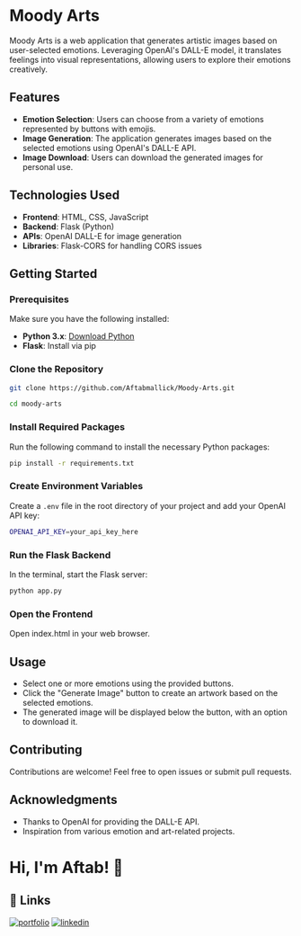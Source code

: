 # Moody Arts

Moody Arts is a web application that generates artistic images based on user-selected emotions. Leveraging OpenAI's DALL-E model, it translates feelings into visual representations, allowing users to explore their emotions creatively.

## Features

- **Emotion Selection**: Users can choose from a variety of emotions represented by buttons with emojis.
- **Image Generation**: The application generates images based on the selected emotions using OpenAI's DALL-E API.
- **Image Download**: Users can download the generated images for personal use.

## Technologies Used

- **Frontend**: HTML, CSS, JavaScript
- **Backend**: Flask (Python)
- **APIs**: OpenAI DALL-E for image generation
- **Libraries**: Flask-CORS for handling CORS issues

## Getting Started

### Prerequisites

Make sure you have the following installed:

- **Python 3.x**: [Download Python](https://www.python.org/downloads/)
- **Flask**: Install via pip
### Clone the Repository
```bash
git clone https://github.com/Aftabmallick/Moody-Arts.git
```
```bash
cd moody-arts
```

### Install Required Packages

Run the following command to install the necessary Python packages:

```bash
pip install -r requirements.txt

```
### Create Environment Variables
Create a `.env` file in the root directory of your project and add your OpenAI API key:
```bash
OPENAI_API_KEY=your_api_key_here
```

### Run the Flask Backend
In the terminal, start the Flask server:
```bash
python app.py
```

### Open the Frontend
Open index.html in your web browser. 

## Usage
- Select one or more emotions using the provided buttons.
- Click the "Generate Image" button to create an artwork based on the selected emotions.
- The generated image will be displayed below the button, with an option to download it.


## Contributing
Contributions are welcome! Feel free to open issues or submit pull requests.

## Acknowledgments
- Thanks to OpenAI for providing the DALL-E API.
- Inspiration from various emotion and art-related projects.




# Hi, I'm Aftab! 👋


## 🔗 Links
[![portfolio](https://img.shields.io/badge/my_portfolio-000?style=for-the-badge&logo=ko-fi&logoColor=white)](https://aftabmallick.github.io/ml_portfolio/)
[![linkedin](https://img.shields.io/badge/linkedin-0A66C2?style=for-the-badge&logo=linkedin&logoColor=white)](https://www.linkedin.com/in/aftab-mallick/)


